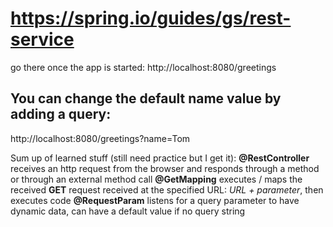 # https://spring.io/guides/gs/rest-service

go there once the app is started:
http://localhost:8080/greetings

## You can change the default name value by adding a query:
http://localhost:8080/greetings?name=Tom

Sum up of learned stuff (still need practice but I get it):
**@RestController** receives an http request from the browser and responds through a method or through an external method call
**@GetMapping** executes / maps the received **GET** request received at the specified URL: _URL + parameter_, then executes code
**@RequestParam** listens for a query parameter to have dynamic data, can have a default value if no query string
